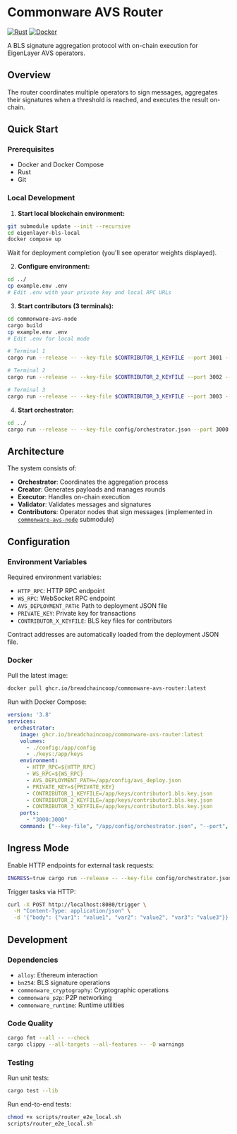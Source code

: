 # Commonware AVS Router

[![Rust](https://img.shields.io/badge/rust-stable-brightgreen.svg)](https://www.rust-lang.org)
[![Docker](https://img.shields.io/badge/docker-ghcr.io/breadchaincoop/commonware--avs--router-blue.svg)](https://github.com/BreadchainCoop/commonware-avs-router/pkgs/container/commonware-avs-router)

A BLS signature aggregation protocol with on-chain execution for EigenLayer AVS operators.

## Overview

The router coordinates multiple operators to sign messages, aggregates their signatures when a threshold is reached, and executes the result on-chain.

## Quick Start

### Prerequisites
- Docker and Docker Compose
- Rust
- Git

### Local Development

1. **Start local blockchain environment:**
```bash
git submodule update --init --recursive
cd eigenlayer-bls-local
docker compose up
```
Wait for deployment completion (you'll see operator weights displayed).

2. **Configure environment:**
```bash
cd ../
cp example.env .env
# Edit .env with your private key and local RPC URLs
```

3. **Start contributors (3 terminals):**
```bash
cd commonware-avs-node
cargo build
cp example.env .env
# Edit .env for local mode

# Terminal 1
cargo run --release -- --key-file $CONTRIBUTOR_1_KEYFILE --port 3001 --orchestrator orchestrator.json

# Terminal 2  
cargo run --release -- --key-file $CONTRIBUTOR_2_KEYFILE --port 3002 --orchestrator orchestrator.json

# Terminal 3
cargo run --release -- --key-file $CONTRIBUTOR_3_KEYFILE --port 3003 --orchestrator orchestrator.json
```

4. **Start orchestrator:**
```bash
cd ../
cargo run --release -- --key-file config/orchestrator.json --port 3000
```

## Architecture

The system consists of:

- **Orchestrator**: Coordinates the aggregation process
- **Creator**: Generates payloads and manages rounds  
- **Executor**: Handles on-chain execution
- **Validator**: Validates messages and signatures
- **Contributors**: Operator nodes that sign messages (implemented in [`commonware-avs-node`](https://github.com/BreadchainCoop/commonware-avs-node) submodule)

## Configuration

### Environment Variables

Required environment variables:
- `HTTP_RPC`: HTTP RPC endpoint
- `WS_RPC`: WebSocket RPC endpoint
- `AVS_DEPLOYMENT_PATH`: Path to deployment JSON file
- `PRIVATE_KEY`: Private key for transactions
- `CONTRIBUTOR_X_KEYFILE`: BLS key files for contributors

Contract addresses are automatically loaded from the deployment JSON file.

### Docker

Pull the latest image:
```bash
docker pull ghcr.io/breadchaincoop/commonware-avs-router:latest
```

Run with Docker Compose:
```yaml
version: '3.8'
services:
  orchestrator:
    image: ghcr.io/breadchaincoop/commonware-avs-router:latest
    volumes:
      - ./config:/app/config
      - ./keys:/app/keys
    environment:
      - HTTP_RPC=${HTTP_RPC}
      - WS_RPC=${WS_RPC}
      - AVS_DEPLOYMENT_PATH=/app/config/avs_deploy.json
      - PRIVATE_KEY=${PRIVATE_KEY}
      - CONTRIBUTOR_1_KEYFILE=/app/keys/contributor1.bls.key.json
      - CONTRIBUTOR_2_KEYFILE=/app/keys/contributor2.bls.key.json
      - CONTRIBUTOR_3_KEYFILE=/app/keys/contributor3.bls.key.json
    ports:
      - "3000:3000"
    command: ["--key-file", "/app/config/orchestrator.json", "--port", "3000"]
```

## Ingress Mode

Enable HTTP endpoints for external task requests:

```bash
INGRESS=true cargo run --release -- --key-file config/orchestrator.json --port 3000
```

Trigger tasks via HTTP:
```bash
curl -X POST http://localhost:8080/trigger \
  -H "Content-Type: application/json" \
  -d '{"body": {"var1": "value1", "var2": "value2", "var3": "value3"}}'
```

## Development

### Dependencies
- `alloy`: Ethereum interaction
- `bn254`: BLS signature operations  
- `commonware_cryptography`: Cryptographic operations
- `commonware_p2p`: P2P networking
- `commonware_runtime`: Runtime utilities

### Code Quality
```bash
cargo fmt --all -- --check
cargo clippy --all-targets --all-features -- -D warnings
```

### Testing

Run unit tests:
```bash
cargo test --lib
```

Run end-to-end tests:
```bash
chmod +x scripts/router_e2e_local.sh
scripts/router_e2e_local.sh
```
